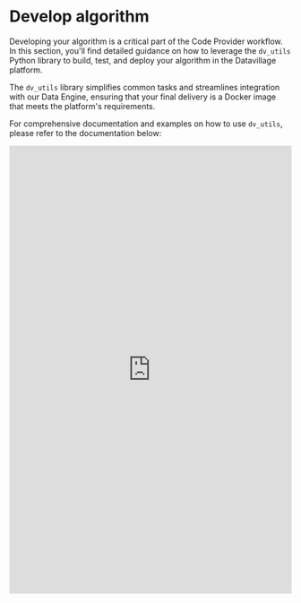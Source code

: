 # Develop algorithm

Developing your algorithm is a critical part of the Code Provider workflow. In this section, you'll find detailed guidance on how to leverage the `dv_utils` Python library to build, test, and deploy your algorithm in the Datavillage platform.

The `dv_utils` library simplifies common tasks and streamlines integration with our Data Engine, ensuring that your final delivery is a Docker image that meets the platform's requirements.

For comprehensive documentation and examples on how to use `dv_utils`, please refer to the documentation below:

<iframe 
  src="https://datavillage-me.github.io/dv-utils/" 
  width="100%" 
  height="800px" 
  frameBorder="0" 
  style={{ border: 0 }}
  title="dv-utils Documentation">
</iframe>
